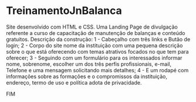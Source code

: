 # TreinamentoJnBalanca
Site desenvolvido com HTML e CSS.
Uma Landing Page de divulgação referente a curso de capacitação de manutenção de balanças e conteúdo gratuitos.
Descrição da construção:
1 - Cabeçalho com três links e Butão de login;
2 - Corpo do site nome da instituição com uma pequena descrição sobre o que está oferecendo com temas atrativos focados no que tem para oferecer;
3 - Seguindo com um formulário para os interessados informar nome, sobrenome, escolher um dos três perfis profissionais, e-mail, Telefone e uma mensagem solicitando mais detalhes;
4 - E um rodapé com informações sobre as formações e o compromissos da instituição, endereço, termo de uso e política adota de privacidade.

FIM

